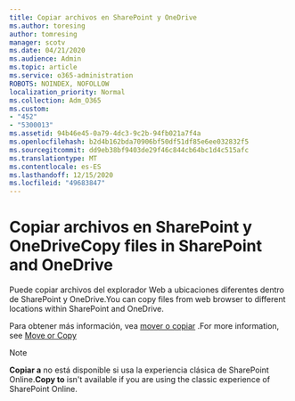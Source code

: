 ```yaml
---
title: Copiar archivos en SharePoint y OneDrive
ms.author: toresing
author: tomresing
manager: scotv
ms.date: 04/21/2020
ms.audience: Admin
ms.topic: article
ms.service: o365-administration
ROBOTS: NOINDEX, NOFOLLOW
localization_priority: Normal
ms.collection: Adm_O365
ms.custom:
- "452"
- "5300013"
ms.assetid: 94b46e45-0a79-4dc3-9c2b-94fb021a7f4a
ms.openlocfilehash: b2d4b162bda70906bf50df51df85e6ee032832f5
ms.sourcegitcommit: dd9eb38bf9403de29f46c844cb64bc1d4c515afc
ms.translationtype: MT
ms.contentlocale: es-ES
ms.lasthandoff: 12/15/2020
ms.locfileid: "49683847"
---
```

# <a name="copy-files-in-sharepoint-and-onedrive"></a><span data-ttu-id="623d7-102">Copiar archivos en SharePoint y OneDrive</span><span class="sxs-lookup"><span data-stu-id="623d7-102">Copy files in SharePoint and OneDrive</span></span>

<span data-ttu-id="623d7-103">Puede copiar archivos del explorador Web a ubicaciones diferentes dentro de SharePoint y OneDrive.</span><span class="sxs-lookup"><span data-stu-id="623d7-103">You can copy files from web browser to different locations within SharePoint and OneDrive.</span></span>

<span data-ttu-id="623d7-104">Para obtener más información, vea [mover o copiar](https://support.microsoft.com/office/00e2f483-4df3-46be-a861-1f5f0c1a87bc) .</span><span class="sxs-lookup"><span data-stu-id="623d7-104">For more information, see [Move or Copy](https://support.microsoft.com/office/00e2f483-4df3-46be-a861-1f5f0c1a87bc)</span></span>

> [!NOTE]
> <span data-ttu-id="623d7-105">**Copiar a** no está disponible si usa la experiencia clásica de SharePoint Online.</span><span class="sxs-lookup"><span data-stu-id="623d7-105">**Copy to** isn't available if you are using the classic experience of SharePoint Online.</span></span>
